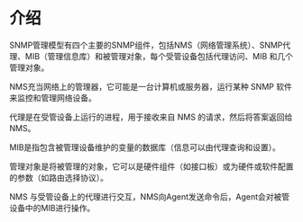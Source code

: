 # 介绍
SNMP管理模型有四个主要的SNMP组件，包括NMS（网络管理系统）、SNMP代理、MIB（管理信息库）和被管理对象，每个受管设备包括代理访问、MIB 和几个管理对象。

NMS充当网络上的管理器，它可能是一台计算机或服务器，运行某种 SNMP 软件来监控和管理网络设备。

代理是在受管设备上运行的进程，用于接收来自 NMS 的请求，然后将答案返回给 NMS。

MIB是指包含被管理设备维护的变量的数据库（信息可以由代理查询和设置）。

管理对象是将被管理的对象，它可以是硬件组件（如接口板）或为硬件或软件配置的参数（如路由选择协议）。

NMS 与受管设备上的代理进行交互，NMS向Agent发送命令后，Agent会对被管设备中的MIB进行操作。